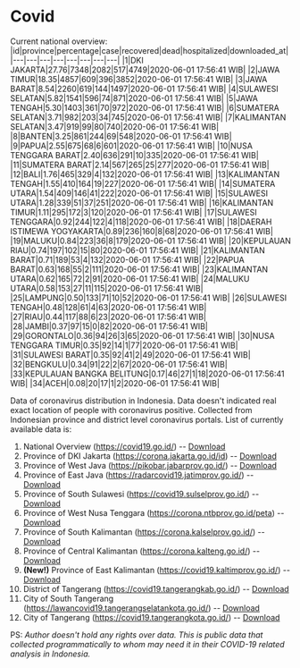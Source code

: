 # Covid
Current national overview:
|id|province|percentage|case|recovered|dead|hospitalized|downloaded_at|
|---|---|---|---|---|---|---|---|
|1|DKI JAKARTA|27.76|7348|2082|517|4749|2020-06-01 17:56:41 WIB|
|2|JAWA TIMUR|18.35|4857|609|396|3852|2020-06-01 17:56:41 WIB|
|3|JAWA BARAT|8.54|2260|619|144|1497|2020-06-01 17:56:41 WIB|
|4|SULAWESI SELATAN|5.82|1541|596|74|871|2020-06-01 17:56:41 WIB|
|5|JAWA TENGAH|5.30|1403|361|70|972|2020-06-01 17:56:41 WIB|
|6|SUMATERA SELATAN|3.71|982|203|34|745|2020-06-01 17:56:41 WIB|
|7|KALIMANTAN SELATAN|3.47|919|99|80|740|2020-06-01 17:56:41 WIB|
|8|BANTEN|3.25|861|244|69|548|2020-06-01 17:56:41 WIB|
|9|PAPUA|2.55|675|68|6|601|2020-06-01 17:56:41 WIB|
|10|NUSA TENGGARA BARAT|2.40|636|291|10|335|2020-06-01 17:56:41 WIB|
|11|SUMATERA BARAT|2.14|567|265|25|277|2020-06-01 17:56:41 WIB|
|12|BALI|1.76|465|329|4|132|2020-06-01 17:56:41 WIB|
|13|KALIMANTAN TENGAH|1.55|410|164|19|227|2020-06-01 17:56:41 WIB|
|14|SUMATERA UTARA|1.54|409|146|41|222|2020-06-01 17:56:41 WIB|
|15|SULAWESI UTARA|1.28|339|51|37|251|2020-06-01 17:56:41 WIB|
|16|KALIMANTAN TIMUR|1.11|295|172|3|120|2020-06-01 17:56:41 WIB|
|17|SULAWESI TENGGARA|0.92|244|122|4|118|2020-06-01 17:56:41 WIB|
|18|DAERAH ISTIMEWA YOGYAKARTA|0.89|236|160|8|68|2020-06-01 17:56:41 WIB|
|19|MALUKU|0.84|223|36|8|179|2020-06-01 17:56:41 WIB|
|20|KEPULAUAN RIAU|0.74|197|102|15|80|2020-06-01 17:56:41 WIB|
|21|KALIMANTAN BARAT|0.71|189|53|4|132|2020-06-01 17:56:41 WIB|
|22|PAPUA BARAT|0.63|168|55|2|111|2020-06-01 17:56:41 WIB|
|23|KALIMANTAN UTARA|0.62|165|72|2|91|2020-06-01 17:56:41 WIB|
|24|MALUKU UTARA|0.58|153|27|11|115|2020-06-01 17:56:41 WIB|
|25|LAMPUNG|0.50|133|71|10|52|2020-06-01 17:56:41 WIB|
|26|SULAWESI TENGAH|0.48|128|61|4|63|2020-06-01 17:56:41 WIB|
|27|RIAU|0.44|117|88|6|23|2020-06-01 17:56:41 WIB|
|28|JAMBI|0.37|97|15|0|82|2020-06-01 17:56:41 WIB|
|29|GORONTALO|0.36|94|26|3|65|2020-06-01 17:56:41 WIB|
|30|NUSA TENGGARA TIMUR|0.35|92|14|1|77|2020-06-01 17:56:41 WIB|
|31|SULAWESI BARAT|0.35|92|41|2|49|2020-06-01 17:56:41 WIB|
|32|BENGKULU|0.34|91|22|2|67|2020-06-01 17:56:41 WIB|
|33|KEPULAUAN BANGKA BELITUNG|0.17|46|27|1|18|2020-06-01 17:56:41 WIB|
|34|ACEH|0.08|20|17|1|2|2020-06-01 17:56:41 WIB|

Data of coronavirus distribution in Indonesia. Data doesn't indicated real exact location of people with coronavirus positive. Collected from Indonesian province and district level coronavirus portals. List of currently available data is:
1. National Overview (https://covid19.go.id/) -- [Download](https://www.dropbox.com/s/66ly270fw4y76fx/covid_nasional.csv?dl=0)
2. Province of DKI Jakarta (https://corona.jakarta.go.id/id) -- [Download](https://riwayat-file-covid-19-dki-jakarta-jakartagis.hub.arcgis.com/)
3. Province of West Java (https://pikobar.jabarprov.go.id/) -- [Download](https://www.dropbox.com/s/alg0zp60fylq6cn/covid_jabar.csv?dl=0)
4. Province of East Java (https://radarcovid19.jatimprov.go.id/) -- [Download](https://www.dropbox.com/sh/e7vtgcnl4ckbvr4/AADo9UMRDZvrhHn66qTHZOvNa?dl=0)
5. Province of South Sulawesi (https://covid19.sulselprov.go.id/) -- [Download](https://www.dropbox.com/s/z5ek23lwcztj7z7/covid_sulsel.csv?dl=0)
6. Province of West Nusa Tenggara (https://corona.ntbprov.go.id/peta) -- [Download](https://www.dropbox.com/s/4p2k93n42xx0c00/covid_ntb.csv?dl=0)
7. Province of South Kalimantan (https://corona.kalselprov.go.id/) -- [Download](https://www.dropbox.com/sh/7aa2kvz8lb04pzz/AADH1Oj5oFMw2mp-D3JStPRsa?dl=0)
8. Province of Central Kalimantan (https://corona.kalteng.go.id/) -- [Download](https://www.dropbox.com/s/9q01v5r3ys2ozk4/covid_kalteng.csv?dl=0)
9. **(New!)** Province of East Kalimantan (https://covid19.kaltimprov.go.id/) -- [Download](https://www.dropbox.com/sh/qhpxj532nm80goa/AAB6ek_fp1__ieTR0TFQpfIga?dl=0)
10. District of Tangerang (https://covid19.tangerangkab.go.id/) -- [Download](https://www.dropbox.com/sh/yxovyy6sy5bnz4p/AACZzVHinisKmz8oQWyQJ3nua?dl=0)
11. City of South Tangerang (https://lawancovid19.tangerangselatankota.go.id/) -- [Download](https://www.dropbox.com/s/zlvxo4ivswdzmle/covid_tangsel.csv?dl=0)
12. City of Tangerang (https://covid19.tangerangkota.go.id/) -- [Download](https://www.dropbox.com/s/e53224kvdrpjzy0/covid_tangkot.csv?dl=0)

PS: *Author doesn't hold any rights over data. This is public data that collected programmatically to whom may need it in their COVID-19 related analysis in Indonesia.*
